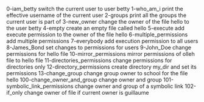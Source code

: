 0-iam_betty switch the current user to user betty
1-who_am_i print the effective username of the current user
2-groups print all the groups the current user is part of
3-new_owner change the owner of the file hello to the user betty
4-empty create an empty file called hello
5-execute add execute permission to the owner of the file hello
6-multiple_permissions add multiple permissions
7-everybody add execution permission to all users
8-James_Bond set changes to permissions for users
9-John_Doe change permissions for hello file
10-mirror_permissions mirror permissions of olleh file to hello file
11-directories_permissions change permissions for directories only
12-directory_permissions create directory my_dir and set its permissions
13-change_group change group owner to school for the file hello
100-change_owner_and_group change owner and group
101-symbolic_link_permissions change owner and group of a symbolic link
102-if_only change owner of file if current owner is guillaume
